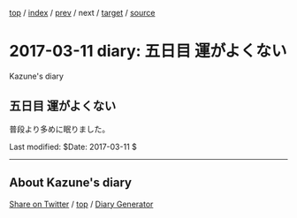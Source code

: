 [top](../index.html) 
 / [index](index.html) 
 / [prev](ig170310.html) 
 / next 
 / [target](https://kazune.github.io/diary/2017/ig170311.html) 
 / [source](https://github.com/kazune/diary/blob/master/2017/ig170311.src.md) 

2017-03-11 diary: 五日目 運がよくない
=====================================================================================================
Kazune's diary

## 五日目 運がよくない

普段より多めに眠りました。

Last modified: $Date: 2017-03-11 $


----------------------------------------------------------------------------------------------------

## About Kazune's diary

[Share on Twitter](https://twitter.com/intent/tweet?hashtags=igapyon%2Cdiary%2C%E3%81%84%E3%81%8C%E3%81%B4%E3%82%87%E3%82%93&text=%E4%BA%94%E6%97%A5%E7%9B%AE+%E9%81%8B%E3%81%8C%E3%82%88%E3%81%8F%E3%81%AA%E3%81%84&url=https%3A%2F%2Fkazune.github.io%2Fdiary%2F2017%2Fig170311.html) / [top](../index.html) / [Diary Generator](https://github.com/igapyon/igapyonv3)

